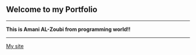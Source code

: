 
## **Welcome to my Portfolio** 
*************
**This is Amani AL-Zoubi from programming world!!**
***********
[My site](https://630763558980df0fba6b828f--soft-cupcake-be17ba.netlify.app/)

